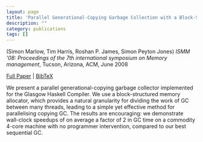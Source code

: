 ```yaml
---
layout: page
title: 'Parallel Generational-Copying Garbage Collection with a Block-Structured Heap'
description: ""
category: publications
tags: []
---
```

(Simon Marlow, Tim Harris, Roshan P. James, Simon Peyton Jones) *ISMM '08: Proceedings of the 7th international symposium on Memory management*, Tucson, Arizona, ACM, June 2008

<a href="http://simonmar.github.io/bib/papers/parallel-gc.pdf">Full Paper</a> | <a href="parallel-gc-08.bib">BibTeX</a>

We present a parallel generational-copying garbage collector
implemented for the Glasgow Haskell Compiler.  We use a
block-structured memory allocator, which provides a natural
granularity for dividing the work of GC between many threads, leading
to a simple yet effective method for parallelising copying GC.  The
results are encouraging: we demonstrate wall-clock speedups of on
average a factor of 2 in GC time on a commodity 4-core machine with no
programmer intervention, compared to our best sequential GC.
